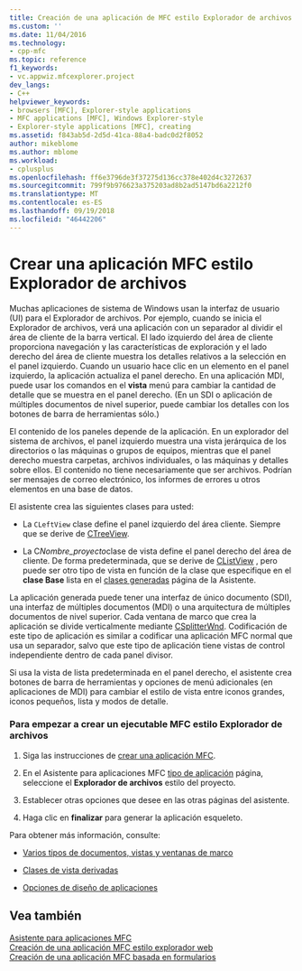 ```yaml
---
title: Creación de una aplicación de MFC estilo Explorador de archivos | Microsoft Docs
ms.custom: ''
ms.date: 11/04/2016
ms.technology:
- cpp-mfc
ms.topic: reference
f1_keywords:
- vc.appwiz.mfcexplorer.project
dev_langs:
- C++
helpviewer_keywords:
- browsers [MFC], Explorer-style applications
- MFC applications [MFC], Windows Explorer-style
- Explorer-style applications [MFC], creating
ms.assetid: f843ab5d-2d5d-41ca-88a4-badc0d2f8052
author: mikeblome
ms.author: mblome
ms.workload:
- cplusplus
ms.openlocfilehash: ff6e3796de3f37275d136cc378e402d4c3272637
ms.sourcegitcommit: 799f9b976623a375203ad8b2ad5147bd6a2212f0
ms.translationtype: MT
ms.contentlocale: es-ES
ms.lasthandoff: 09/19/2018
ms.locfileid: "46442206"
---
```

# <a name="creating-a-file-explorer-style-mfc-application"></a>Crear una aplicación MFC estilo Explorador de archivos

Muchas aplicaciones de sistema de Windows usan la interfaz de usuario (UI) para el Explorador de archivos. Por ejemplo, cuando se inicia el Explorador de archivos, verá una aplicación con un separador al dividir el área de cliente de la barra vertical. El lado izquierdo del área de cliente proporciona navegación y las características de exploración y el lado derecho del área de cliente muestra los detalles relativos a la selección en el panel izquierdo. Cuando un usuario hace clic en un elemento en el panel izquierdo, la aplicación actualiza el panel derecho. En una aplicación MDI, puede usar los comandos en el **vista** menú para cambiar la cantidad de detalle que se muestra en el panel derecho. (En un SDI o aplicación de múltiples documentos de nivel superior, puede cambiar los detalles con los botones de barra de herramientas sólo.)

El contenido de los paneles depende de la aplicación. En un explorador del sistema de archivos, el panel izquierdo muestra una vista jerárquica de los directorios o las máquinas o grupos de equipos, mientras que el panel derecho muestra carpetas, archivos individuales, o las máquinas y detalles sobre ellos. El contenido no tiene necesariamente que ser archivos. Podrían ser mensajes de correo electrónico, los informes de errores u otros elementos en una base de datos.

El asistente crea las siguientes clases para usted:

- La `CLeftView` clase define el panel izquierdo del área cliente. Siempre que se derive de [CTreeView](../../mfc/reference/ctreeview-class.md).

- La C*Nombre_proyecto*clase de vista define el panel derecho del área de cliente. De forma predeterminada, que se derive de [CListView](../../mfc/reference/clistview-class.md) , pero puede ser otro tipo de vista en función de la clase que especifique en el **clase Base** lista en el [clases generadas](../../mfc/reference/generated-classes-mfc-application-wizard.md) página de la Asistente.

La aplicación generada puede tener una interfaz de único documento (SDI), una interfaz de múltiples documentos (MDI) o una arquitectura de múltiples documentos de nivel superior. Cada ventana de marco que crea la aplicación se divide verticalmente mediante [CSplitterWnd](../../mfc/reference/csplitterwnd-class.md). Codificación de este tipo de aplicación es similar a codificar una aplicación MFC normal que usa un separador, salvo que este tipo de aplicación tiene vistas de control independiente dentro de cada panel divisor.

Si usa la vista de lista predeterminada en el panel derecho, el asistente crea botones de barra de herramientas y opciones de menú adicionales (en aplicaciones de MDI) para cambiar el estilo de vista entre iconos grandes, iconos pequeños, lista y modos de detalle.

### <a name="to-begin-creating-a-file-explorer-style-mfc-executable"></a>Para empezar a crear un ejecutable MFC estilo Explorador de archivos

1. Siga las instrucciones de [crear una aplicación MFC](../../mfc/reference/creating-an-mfc-application.md).

1. En el Asistente para aplicaciones MFC [tipo de aplicación](../../mfc/reference/application-type-mfc-application-wizard.md) página, seleccione el **Explorador de archivos** estilo del proyecto.

1. Establecer otras opciones que desee en las otras páginas del asistente.

1. Haga clic en **finalizar** para generar la aplicación esqueleto.

Para obtener más información, consulte:

- [Varios tipos de documentos, vistas y ventanas de marco](../../mfc/multiple-document-types-views-and-frame-windows.md)

- [Clases de vista derivadas](../../mfc/derived-view-classes-available-in-mfc.md)

- [Opciones de diseño de aplicaciones](../../mfc/application-design-choices.md)

## <a name="see-also"></a>Vea también

[Asistente para aplicaciones MFC](../../mfc/reference/mfc-application-wizard.md)<br/>
[Creación de una aplicación MFC estilo explorador web](../../mfc/reference/creating-a-web-browser-style-mfc-application.md)<br/>
[Creación de una aplicación MFC basada en formularios](../../mfc/reference/creating-a-forms-based-mfc-application.md)

